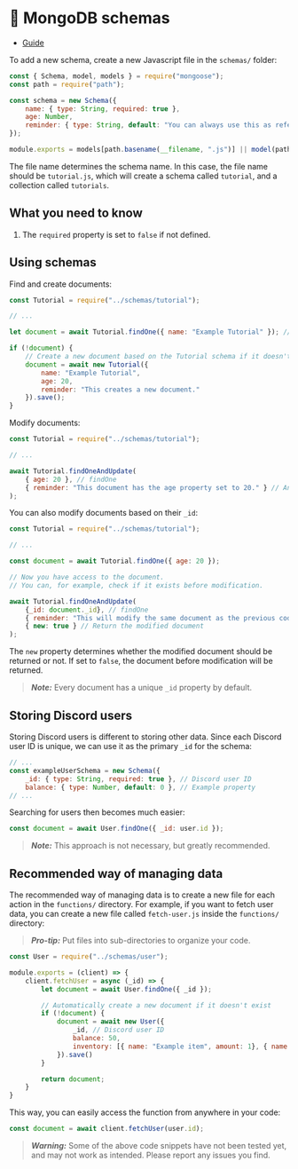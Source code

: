 # 🍃 MongoDB schemas
  
- [Guide](https://www.mongodb.com/developer/languages/javascript/getting-started-with-mongodb-and-mongoose/)

To add a new schema, create a new Javascript file in the `schemas/` folder:
```js
const { Schema, model, models } = require("mongoose");
const path = require("path");

const schema = new Schema({
    name: { type: String, required: true },
    age: Number,
    reminder: { type: String, default: "You can always use this as reference or look at the guide." }
});

module.exports = models[path.basename(__filename, ".js")] || model(path.basename(__filename, ".js"), schema);
```
The file name determines the schema name. In this case, the file name should be `tutorial.js`, which will create a schema called `tutorial`, and a collection called `tutorials`.

## What you need to know
1. The `required` property is set to `false` if not defined.

## Using schemas
Find and create documents:
```js
const Tutorial = require("../schemas/tutorial");

// ...

let document = await Tutorial.findOne({ name: "Example Tutorial" }); // Find document based on a property

if (!document) {
    // Create a new document based on the Tutorial schema if it doesn't already exist
    document = await new Tutorial({
        name: "Example Tutorial",
        age: 20,
        reminder: "This creates a new document."
    }).save();
}
```
Modify documents:
```js
const Tutorial = require("../schemas/tutorial");

// ...

await Tutorial.findOneAndUpdate(
    { age: 20 }, // findOne
    { reminder: "This document has the age property set to 20." } // AndUpdate
);
```
You can also modify documents based on their `_id`:
```js
const Tutorial = require("../schemas/tutorial");

// ...

const document = await Tutorial.findOne({ age: 20 });

// Now you have access to the document.
// You can, for example, check if it exists before modification.

await Tutorial.findOneAndUpdate(
    {_id: document._id}, // findOne
    { reminder: "This will modify the same document as the previous code." }, // AndUpdate
    { new: true } // Return the modified document
);
```
The `new` property determines whether the modified document should be returned or not. If set to `false`, the document before modification will be returned.
> ***Note:*** Every document has a unique `_id` property by default.

## Storing Discord users
Storing Discord users is different to storing other data. Since each Discord user ID is unique, we can use it as the primary `_id` for the schema:
```js
// ...
const exampleUserSchema = new Schema({
    _id: { type: String, required: true }, // Discord user ID
    balance: { type: Number, default: 0 }, // Example property
// ...
```
Searching for users then becomes much easier:
```js
const document = await User.findOne({ _id: user.id });
```
> ***Note:*** This approach is not necessary, but greatly recommended.

## Recommended way of managing data
The recommended way of managing data is to create a new file for each action in the `functions/` directory. For example, if you want to fetch user data, you can create a new file called `fetch-user.js` inside the `functions/` directory:
> ***Pro-tip:*** Put files into sub-directories to organize your code.
```js
const User = require("../schemas/user");

module.exports = (client) => {
    client.fetchUser = async (_id) => {
        let document = await User.findOne({ _id });

        // Automatically create a new document if it doesn't exist
        if (!document) {
            document = await new User({
                _id, // Discord user ID
                balance: 50,
                inventory: [{ name: "Example item", amount: 1}, { name: "Another item", amount: 3}]
            }).save()
        }

        return document;
    }
}
```
This way, you can easily access the function from anywhere in your code:
```js
const document = await client.fetchUser(user.id);
```
> ***Warning:*** Some of the above code snippets have not been tested yet, and may not work as intended. Please report any issues you find.